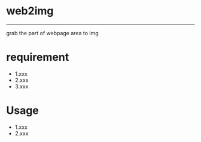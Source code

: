 # web2img
---
grab the part of webpage area  to img
# requirement
- 1.xxx
- 2.xxx
- 3.xxx

# Usage
- 1.xxx
- 2.xxx
